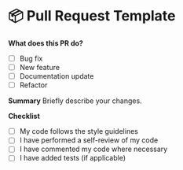 # 📦 Pull Request Template

**What does this PR do?**
- [ ] Bug fix
- [ ] New feature
- [ ] Documentation update
- [ ] Refactor

**Summary**
Briefly describe your changes.

**Checklist**
- [ ] My code follows the style guidelines
- [ ] I have performed a self-review of my code
- [ ] I have commented my code where necessary
- [ ] I have added tests (if applicable)
